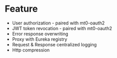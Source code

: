 # Feature
- User authorization - paired with mt0-oauth2
- JWT token revocation - paired with mt0-oauth2
- Error response overwriting
- Proxy with Eureka registry
- Request & Response centralized logging
- Http compression